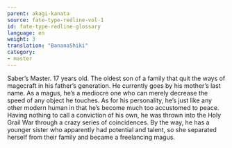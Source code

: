 ```yaml
---
parent: akagi-kanata
source: fate-type-redline-vol-1
id: fate-type-redline-glossary
language: en
weight: 3
translation: "BananaShiki"
category:
- master
---
```


Saber’s Master. 17 years old. The oldest son of a family that quit the ways of magecraft in his father’s generation. He currently goes by his mother’s last name. As a magus, he’s a mediocre one who can merely decrease the speed of any object he touches. As for his personality, he’s just like any other modern human in that he’s become much too accustomed to peace. Having nothing to call a conviction of his own, he was thrown into the Holy Grail War through a crazy series of coincidences. By the way, he has a younger sister who apparently had potential and talent, so she separated herself from their family and became a freelancing magus.

